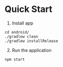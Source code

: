 # Quick Start
1. Install app
```
cd android/
./gradlew clean
./gradlew installRelease
```
2. Run the application
```
npm start
```

